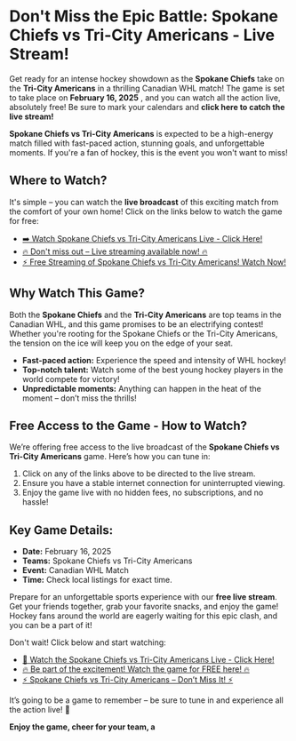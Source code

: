 # Don't Miss the Epic Battle: Spokane Chiefs vs Tri-City Americans - Live Stream!

Get ready for an intense hockey showdown as the **Spokane Chiefs** take on the **Tri-City Americans** in a thrilling Canadian WHL match! The game is set to take place on **February 16, 2025** , and you can watch all the action live, absolutely free! Be sure to mark your calendars and **click here to catch the live stream!**

**Spokane Chiefs vs Tri-City Americans** is expected to be a high-energy match filled with fast-paced action, stunning goals, and unforgettable moments. If you're a fan of hockey, this is the event you won't want to miss!

## Where to Watch?

It's simple – you can watch the **live broadcast** of this exciting match from the comfort of your own home! Click on the links below to watch the game for free:

- [➡️ Watch Spokane Chiefs vs Tri-City Americans Live - Click Here!](https://tinyurl.com/livestreamfreeo?st=Spokane+Chiefs+vs+Tri-City+Americans&si=ghc)
- [🔥 Don't miss out – Live streaming available now! 🔥](https://tinyurl.com/livestreamfreeo?st=Spokane+Chiefs+vs+Tri-City+Americans&si=ghc)
- [⚡ Free Streaming of Spokane Chiefs vs Tri-City Americans! Watch Now!](https://tinyurl.com/livestreamfreeo?st=Spokane+Chiefs+vs+Tri-City+Americans&si=ghc)

## Why Watch This Game?

Both the **Spokane Chiefs** and the **Tri-City Americans** are top teams in the Canadian WHL, and this game promises to be an electrifying contest! Whether you're rooting for the Spokane Chiefs or the Tri-City Americans, the tension on the ice will keep you on the edge of your seat.

- **Fast-paced action:** Experience the speed and intensity of WHL hockey!
- **Top-notch talent:** Watch some of the best young hockey players in the world compete for victory!
- **Unpredictable moments:** Anything can happen in the heat of the moment – don’t miss the thrills!

## Free Access to the Game - How to Watch?

We’re offering free access to the live broadcast of the **Spokane Chiefs vs Tri-City Americans** game. Here’s how you can tune in:

1. Click on any of the links above to be directed to the live stream.
2. Ensure you have a stable internet connection for uninterrupted viewing.
3. Enjoy the game live with no hidden fees, no subscriptions, and no hassle!

## Key Game Details:

- **Date:** February 16, 2025
- **Teams:** Spokane Chiefs vs Tri-City Americans
- **Event:** Canadian WHL Match
- **Time:** Check local listings for exact time.

Prepare for an unforgettable sports experience with our **free live stream**. Get your friends together, grab your favorite snacks, and enjoy the game! Hockey fans around the world are eagerly waiting for this epic clash, and you can be a part of it!

Don't wait! Click below and start watching:

- [🎯 Watch the Spokane Chiefs vs Tri-City Americans Live - Click Here!](https://tinyurl.com/livestreamfreeo?st=Spokane+Chiefs+vs+Tri-City+Americans&si=ghc)
- [🔥 Be part of the excitement! Watch the game for FREE here! 🔥](https://tinyurl.com/livestreamfreeo?st=Spokane+Chiefs+vs+Tri-City+Americans&si=ghc)
- [⚡ Spokane Chiefs vs Tri-City Americans – Don’t Miss It! ⚡](https://tinyurl.com/livestreamfreeo?st=Spokane+Chiefs+vs+Tri-City+Americans&si=ghc)

It’s going to be a game to remember – be sure to tune in and experience all the action live! 🌟

**Enjoy the game, cheer for your team, a**
